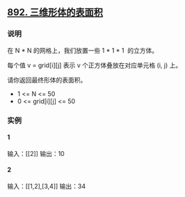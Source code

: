 ## [892. 三维形体的表面积](https://leetcode-cn.com/problems/surface-area-of-3d-shapes/)

### 说明
在 N * N 的网格上，我们放置一些 1 * 1 * 1  的立方体。

每个值 v = grid[i][j] 表示 v 个正方体叠放在对应单元格 (i, j) 上。

请你返回最终形体的表面积。

* 1 <= N <= 50
* 0 <= grid[i][j] <= 50

### 实例
#### 1
输入：[[2]]
输出：10

#### 2
输入：[[1,2],[3,4]]
输出：34